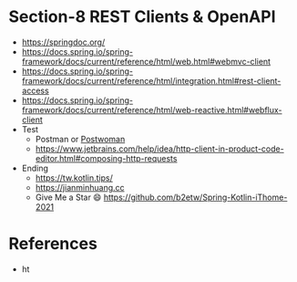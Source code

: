 # Section-8 REST Clients & OpenAPI
* https://springdoc.org/
* https://docs.spring.io/spring-framework/docs/current/reference/html/web.html#webmvc-client
* https://docs.spring.io/spring-framework/docs/current/reference/html/integration.html#rest-client-access
* https://docs.spring.io/spring-framework/docs/current/reference/html/web-reactive.html#webflux-client
* Test
  * Postman or [Postwoman](https://hoppscotch.io/tw)
  * https://www.jetbrains.com/help/idea/http-client-in-product-code-editor.html#composing-http-requests
* Ending
  * https://tw.kotlin.tips/
  * https://jianminhuang.cc
  * Give Me a Star 😄 https://github.com/b2etw/Spring-Kotlin-iThome-2021

# References
* ht
